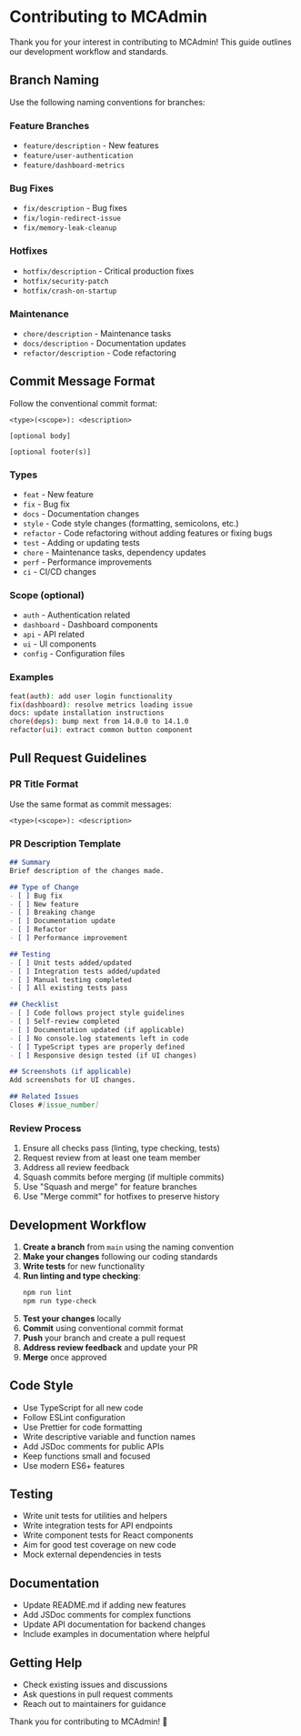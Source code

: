 # Contributing to MCAdmin

Thank you for your interest in contributing to MCAdmin! This guide outlines our development workflow and standards.

## Branch Naming

Use the following naming conventions for branches:

### Feature Branches
- `feature/description` - New features
- `feature/user-authentication`
- `feature/dashboard-metrics`

### Bug Fixes
- `fix/description` - Bug fixes
- `fix/login-redirect-issue`
- `fix/memory-leak-cleanup`

### Hotfixes
- `hotfix/description` - Critical production fixes
- `hotfix/security-patch`
- `hotfix/crash-on-startup`

### Maintenance
- `chore/description` - Maintenance tasks
- `docs/description` - Documentation updates
- `refactor/description` - Code refactoring

## Commit Message Format

Follow the conventional commit format:

```
<type>(<scope>): <description>

[optional body]

[optional footer(s)]
```

### Types
- `feat` - New feature
- `fix` - Bug fix
- `docs` - Documentation changes
- `style` - Code style changes (formatting, semicolons, etc.)
- `refactor` - Code refactoring without adding features or fixing bugs
- `test` - Adding or updating tests
- `chore` - Maintenance tasks, dependency updates
- `perf` - Performance improvements
- `ci` - CI/CD changes

### Scope (optional)
- `auth` - Authentication related
- `dashboard` - Dashboard components
- `api` - API related
- `ui` - UI components
- `config` - Configuration files

### Examples
```bash
feat(auth): add user login functionality
fix(dashboard): resolve metrics loading issue
docs: update installation instructions
chore(deps): bump next from 14.0.0 to 14.1.0
refactor(ui): extract common button component
```

## Pull Request Guidelines

### PR Title Format
Use the same format as commit messages:
```
<type>(<scope>): <description>
```

### PR Description Template
```markdown
## Summary
Brief description of the changes made.

## Type of Change
- [ ] Bug fix
- [ ] New feature
- [ ] Breaking change
- [ ] Documentation update
- [ ] Refactor
- [ ] Performance improvement

## Testing
- [ ] Unit tests added/updated
- [ ] Integration tests added/updated
- [ ] Manual testing completed
- [ ] All existing tests pass

## Checklist
- [ ] Code follows project style guidelines
- [ ] Self-review completed
- [ ] Documentation updated (if applicable)
- [ ] No console.log statements left in code
- [ ] TypeScript types are properly defined
- [ ] Responsive design tested (if UI changes)

## Screenshots (if applicable)
Add screenshots for UI changes.

## Related Issues
Closes #[issue_number]
```

### Review Process
1. Ensure all checks pass (linting, type checking, tests)
2. Request review from at least one team member
3. Address all review feedback
4. Squash commits before merging (if multiple commits)
5. Use "Squash and merge" for feature branches
6. Use "Merge commit" for hotfixes to preserve history

## Development Workflow

1. **Create a branch** from `main` using the naming convention
2. **Make your changes** following our coding standards
3. **Write tests** for new functionality
4. **Run linting and type checking**:
   ```bash
   npm run lint
   npm run type-check
   ```
5. **Test your changes** locally
6. **Commit** using conventional commit format
7. **Push** your branch and create a pull request
8. **Address review feedback** and update your PR
9. **Merge** once approved

## Code Style

- Use TypeScript for all new code
- Follow ESLint configuration
- Use Prettier for code formatting
- Write descriptive variable and function names
- Add JSDoc comments for public APIs
- Keep functions small and focused
- Use modern ES6+ features

## Testing

- Write unit tests for utilities and helpers
- Write integration tests for API endpoints
- Write component tests for React components
- Aim for good test coverage on new code
- Mock external dependencies in tests

## Documentation

- Update README.md if adding new features
- Add JSDoc comments for complex functions
- Update API documentation for backend changes
- Include examples in documentation where helpful

## Getting Help

- Check existing issues and discussions
- Ask questions in pull request comments
- Reach out to maintainers for guidance

Thank you for contributing to MCAdmin! 🎉